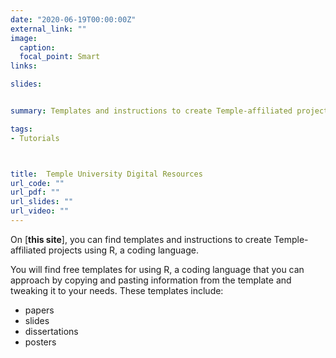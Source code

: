 ```yaml
---
date: "2020-06-19T00:00:00Z"
external_link: ""
image:
  caption: 
  focal_point: Smart
links:

slides: 


summary: Templates and instructions to create Temple-affiliated projects using R

tags:
- Tutorials



title:  Temple University Digital Resources
url_code: ""
url_pdf: ""
url_slides: ""
url_video: ""
---
```


On [**this site**], you can find templates and instructions to create Temple-affiliated projects using R, a coding language.

You will find free templates for using R, a coding language that you can approach by copying and pasting information from the template and tweaking it to your needs. These templates include:

- papers
- slides
- dissertations
- posters